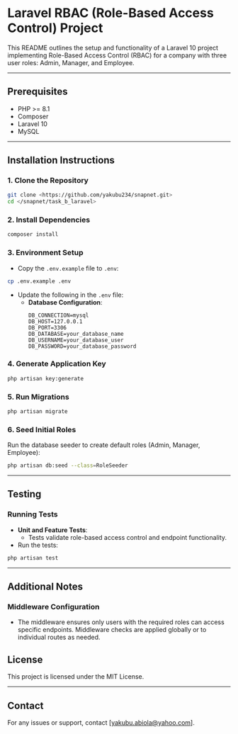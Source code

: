 
# Laravel RBAC (Role-Based Access Control) Project

This README outlines the setup and functionality of a Laravel 10 project implementing Role-Based Access Control (RBAC) for a company with three user roles: Admin, Manager, and Employee.

---

## Prerequisites

- PHP >= 8.1
- Composer
- Laravel 10
- MySQL

---

## Installation Instructions

### 1. Clone the Repository
```bash
git clone <https://github.com/yakubu234/snapnet.git>
cd </snapnet/task_b_laravel>
```

### 2. Install Dependencies
```bash
composer install
```

### 3. Environment Setup
- Copy the `.env.example` file to `.env`:
```bash
cp .env.example .env
```
- Update the following in the `.env` file:
  - **Database Configuration**:
    ```env
    DB_CONNECTION=mysql
    DB_HOST=127.0.0.1
    DB_PORT=3306
    DB_DATABASE=your_database_name
    DB_USERNAME=your_database_user
    DB_PASSWORD=your_database_password
    ```

### 4. Generate Application Key
```bash
php artisan key:generate
```

### 5. Run Migrations
```bash
php artisan migrate
```

### 6. Seed Initial Roles
Run the database seeder to create default roles (Admin, Manager, Employee):
```bash
php artisan db:seed --class=RoleSeeder
```
---

## Testing

### Running Tests
- **Unit and Feature Tests**:
  - Tests validate role-based access control and endpoint functionality.
- Run the tests:
```bash
php artisan test
```

---

## Additional Notes

### Middleware Configuration
- The middleware ensures only users with the required roles can access specific endpoints. Middleware checks are applied globally or to individual routes as needed.

## License
This project is licensed under the MIT License.

---

## Contact
For any issues or support, contact [yakubu.abiola@yahoo.com].
